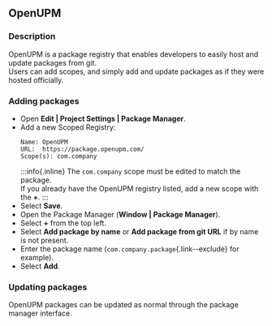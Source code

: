 ## OpenUPM
### Description

OpenUPM is a package registry that enables developers to easily host and update packages from git.  
Users can add scopes, and simply add and update packages as if they were hosted officially.  

### Adding packages

- Open **Edit | Project Settings | Package Manager**.
- Add a new Scoped Registry:
  ```
  Name: OpenUPM
  URL:  https://package.openupm.com/
  Scope(s): com.company
  ```
  :::info{.inline}
  The `com.company` scope must be edited to match the package.  
  If you already have the OpenUPM registry listed, add a new scope with the **+**.
  :::
- Select **Save**.
- Open the Package Manager (**Window | Package Manager**).
- Select **+** from the top left.
- Select **Add package by name** or **Add package from git URL** if by name is not present.
- Enter the package name (`com.company.package`{.link--exclude} for example).
- Select **Add**.

### Updating packages
OpenUPM packages can be updated as normal through the package manager interface.
